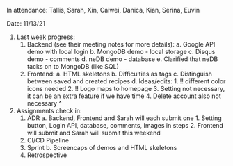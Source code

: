 In attendance: Tallis, Sarah, Xin, Caiwei, Danica, Kian, Serina, Euvin

Date: 11/13/21



1. Last week progress:
    1. Backend (see their meeting notes for more details):
        a. Google API demo with local login
        b. MongoDB demo - local storage
        c. Disqus demo - comments
        d. neDB demo - database
        e. Clarified that neDB tacks on to MongoDB (like SQL)
    2. Frontend:
        a. HTML skeletons
        b. Difficulties as tags
        c. Distinguish between saved and created recipes
        d. Ideas/edits:
            1. !! different color icons needed
            2. !! Logo maps to homepage
            3. Setting not necessary, it can be an extra feature if we have time 
            4. Delete account also not necessary ^
2. Assignments check in:
    1. ADR
        a. Backend, Frontend and Sarah will each submit one
            1. Setting button, Login API, database, comments, Images in steps
            2. Frontend will submit and Sarah will submit this weekend
    2. CI/CD Pipeline
    3. Sprint
        b. Screencaps of demos and HTML skeletons
    5. Retrospective


